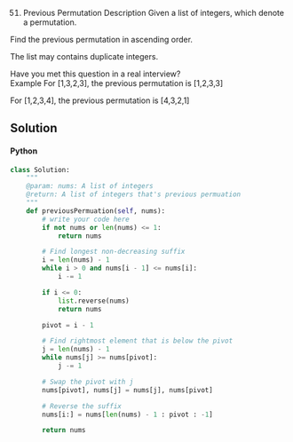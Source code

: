51. Previous Permutation
Description
Given a list of integers, which denote a permutation.

Find the previous permutation in ascending order.

The list may contains duplicate integers.

Have you met this question in a real interview?  
Example
For [1,3,2,3], the previous permutation is [1,2,3,3]

For [1,2,3,4], the previous permutation is [4,3,2,1]


## Solution

#### Python


```python
class Solution:
    """
    @param: nums: A list of integers
    @return: A list of integers that's previous permuation
    """
    def previousPermuation(self, nums):
        # write your code here
        if not nums or len(nums) <= 1:
            return nums

        # Find longest non-decreasing suffix
        i = len(nums) - 1
        while i > 0 and nums[i - 1] <= nums[i]:
            i -= 1

        if i <= 0:
            list.reverse(nums)
            return nums

        pivot = i - 1

        # Find rightmost element that is below the pivot
        j = len(nums) - 1
        while nums[j] >= nums[pivot]:
            j -= 1

        # Swap the pivot with j
        nums[pivot], nums[j] = nums[j], nums[pivot]

        # Reverse the suffix
        nums[i:] = nums[len(nums) - 1 : pivot : -1]

        return nums

```
